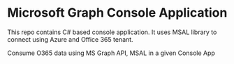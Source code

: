 # Microsoft Graph Console Application

This repo contains C# based console application. It uses MSAL library to connect using Azure and Office 365 tenant.

Consume O365 data using MS Graph API, MSAL in a given Console App

